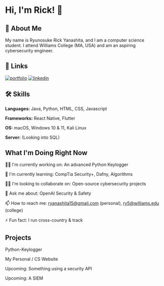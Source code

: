 # Hi, I'm Rick! 👋 


## 🚀 About Me
My name is Ryunosuke Rick Yanashita, and I am a computer science student. I attend Williams College (MA, USA) and am an aspiring cybersecurity engineer. 


## 🔗 Links
[![portfolio](https://img.shields.io/badge/my_portfolio-000?style=for-the-badge&logo=ko-fi&logoColor=white)](https://katherineoelsner.com/)
[![linkedin](https://img.shields.io/badge/linkedin-0A66C2?style=for-the-badge&logo=linkedin&logoColor=white)](https://www.linkedin.com/)



## 🛠 Skills

**Languages:** Java, Python, HTML, CSS, Javascript

**Frameworks:** React Native, Flutter

**OS:** macOS, Windows 10 & 11, Kali Linux 

**Server:** (Looking into SQL)


## What I'm Doing Right Now
👩‍💻 I'm currently working on: An advanced Python Keylogger

🧠 I'm currently learning: CompTia Security+, Dafny, Algorithms

👯‍♀️ I'm looking to collaborate on: Open-source cybersecurity projects

💬 Ask me about: OpenAI Security & Safety

📫 How to reach me: ryanashita15@gmail.com (personal), ry5@williams.edu (college)

⚡️ Fun fact: I run cross-country & track


## Projects

Python-Keylogger

My Personal / CS Website

Upcoming: Something using a security API

Upcoming: A SIEM 
